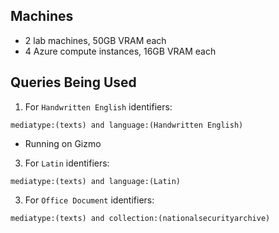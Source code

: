 
## Machines

- 2 lab machines, 50GB VRAM each
- 4 Azure compute instances, 16GB VRAM each

## Queries Being Used

1. For `Handwritten English` identifiers:
```
mediatype:(texts) and language:(Handwritten English)
```
- Running on Gizmo

3. For `Latin` identifiers:
```
mediatype:(texts) and language:(Latin)
```
3. For `Office Document` identifiers:
```
mediatype:(texts) and collection:(nationalsecurityarchive)
```